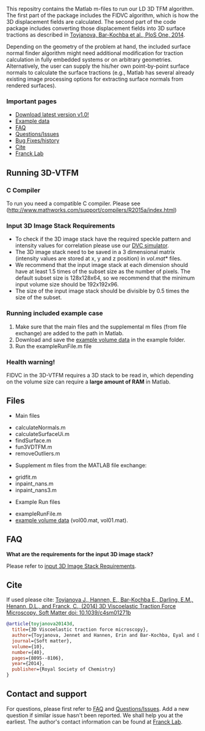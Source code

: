 This repositry contains the Matlab m-files to run our LD 3D TFM algorithm. The first part of the package includes the FIDVC algorithm, which is how the 3D displacement fields are calculated. The second part of the code package includes converting those displacement fields into 3D surface tractions as described in [Toyjanova, Bar-Kochba et al., PloS One, 2014](http://journals.plos.org/plosone/article?id=10.1371/journal.pone.0090976).

Depending on the geometry of the problem at hand, the included surface normal finder algorithm might need additional modification for traction calculation in fully embedded systems or on arbitrary geometries. Alternatively, the user can supply the his/her own point-by-point surface normals to calculate the surface tractions (e.g., Matlab has several already existing image processing options for extracting surface normals from rendered surfaces).


### Important pages
* [Download latest version v1.0!](https://github.com/FranckLab/3D-VTFM/releases)
* [Example data](https://drive.google.com/folderview?id=0ByhZqlrbo5srQ1RDQ3pvZjVRSUU&usp=sharing)
* [FAQ](https://github.com/FranckLab/FIDVC/blob/master/README.md#faq)
* [Questions/Issues](https://github.com/FranckLab/3D-VTFM/issues)
* [Bug Fixes/history](https://github.com/FranckLab/3D-VTFM/wiki/Bug-Fixes!)
* [Cite]()
* [Franck Lab](http://franck.engin.brown.edu)
 
## Running 3D-VTFM

### C Compiler
To run you need a compatible C compiler. Please see
(http://www.mathworks.com/support/compilers/R2015a/index.html)

### Input 3D Image Stack Requirements
* To check if the 3D image stack have the required speckle pattern and intensity values for correlation please use our [DVC simulator](https://github.com/FranckLab/DVC-Simulator).
* The 3D image stack need to be saved in a 3 dimensional matrix (intensity values are stored at x, y and z position) in **vol*.mat** files.  
* We recommend that the input image stack at each dimension should have at least 1.5 times of the subset size as the number of pixels. The default subset size is 128x128x64, so we recommend that the minimum input volume size should be 192x192x96.
* The size of the input image stack should be divisible by 0.5 times the size of the subset. 

### Running included example case
1. Make sure that the main files and the supplemental m files (from file exchange) are added to the path in Matlab.
2. Download and save the [example volume data](https://drive.google.com/folderview?id=0ByhZqlrbo5srSmU2ZW1TOXpfVkE&usp=sharing) in the example folder. 
3. Run the exampleRunFile.m file

### Health warning!
FIDVC in the 3D-VTFM requires a 3D stack to be read in, which depending on the volume size can require a **large amount of RAM** in Matlab.

## Files
* Main files
 - calculateNormals.m
 - calculateSurfaceUi.m
 - findSurface.m
 - fun3VDTFM.m
 - removeOutliers.m

* Supplement m files from the MATLAB file exchange:
 - gridfit.m
 - inpaint_nans.m
 - inpaint_nans3.m

* Example Run files
 - exampleRunFile.m
 - [example volume data](https://drive.google.com/folderview?id=0ByhZqlrbo5srSmU2ZW1TOXpfVkE&usp=sharing) (vol00.mat, vol01.mat).

## FAQ
**What are the requirements for the input 3D image stack?**

Please refer to [input 3D Image Stack Requirements](https://github.com/FranckLab/FIDVC/blob/master/README.md#input-3d-image-stack-requirements).


## Cite
If used please cite:
[Toyjanova J., Hannen, E., Bar-Kochba E., Darling, E.M., Henann, D.L., and Franck, C., (2014) 3D Viscoelastic Traction Force Microscopy. Soft Matter doi: 10.1039/c4sm01271b](http://journals.plos.org/plosone/article?id=10.1371/journal.pone.0090976)

```bibtex
@article{toyjanova20143d,
  title={3D Viscoelastic traction force microscopy},
  author={Toyjanova, Jennet and Hannen, Erin and Bar-Kochba, Eyal and Darling, Eric M and Henann, David L and Franck, Christian},
  journal={Soft matter},
  volume={10},
  number={40},
  pages={8095--8106},
  year={2014},
  publisher={Royal Society of Chemistry}
}
```

## Contact and support
For questions, please first refer to [FAQ](https://github.com/FranckLab/FIDVC#faq) and [Questions/Issues](https://github.com/FranckLab/FIDVC/issues). Add a new question if similar issue hasn't been reported. We shall help you at the earliest. The author's contact information can be found at [Franck Lab](http://franck.engin.brown.edu).
